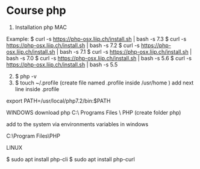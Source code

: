 # Course php 

1. Installation php 
MAC

Example:
$ curl -s https://php-osx.liip.ch/install.sh | bash -s 7.3
$ curl -s https://php-osx.liip.ch/install.sh | bash -s 7.2
$ curl -s https://php-osx.liip.ch/install.sh | bash -s 7.1
$ curl -s https://php-osx.liip.ch/install.sh | bash -s 7.0
$ curl -s https://php-osx.liip.ch/install.sh | bash -s 5.6
$ curl -s https://php-osx.liip.ch/install.sh | bash -s 5.5

2. $ php -v
3. $ touch ~/.profile (create file named .profile inside /usr/home )
add next line inside .profile 

export PATH=/usr/local/php7.2/bin:$PATH


WINDOWS
download php
C:\ Programs Files \ PHP (create folder php)

add to the system via environments variables in windows

C:\Program Files\PHP



LINUX

$ sudo apt install php-cli
$ sudo apt install php-curl








